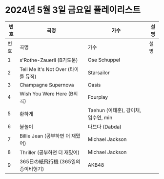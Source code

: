 # 2024년 5월 3일 금요일 플레이리스트

| 번호 | 곡명 | 가수 | 설명 |
|------|------|------|------|
| 번호 | 곡명 | 가수 | 설명 |
| 1 | s'Rothe-Zauerli (B기도문) | Ose Schuppel |  |
| 2 | Tell Me It's Not Over (타이틀 뮤직) | Starsailor |  |
| 3 | Champagne Supernova | Oasis |  |
| 4 | Wish You Were Here (B의 곡) | Fourplay |  |
| 5 | 환하게 | Taehun (이태훈), 강이채, 임수연, min |  |
| 6 | 불놀이 | 다브다 (Dabda) |  |
| 7 | Billie Jean (공부하면 더 재밌어) | Michael Jackson |  |
| 8 | Thriller (공부하면 더 재밌어) | Michael Jackson |  |
| 9 | 365日の紙飛行機 (365일의 종이비행기) | AKB48 |  |
